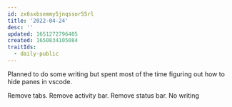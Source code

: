 ```yaml
---
id: zx6sxbsemmy5jnqssor55rl
title: '2022-04-24'
desc: ''
updated: 1651272796405
created: 1650834105084
traitIds:
  - daily-public
---
```


Planned to do some writing but spent most of the time figuring out how to hide panes in vscode. 

Remove tabs. Remove activity bar. Remove status bar. No writing

